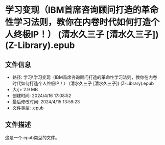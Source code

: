 ﻿# 学习变现（IBM首席咨询顾问打造的革命性学习法则，教你在内卷时代如何打造个人终极IP！） (清水久三子 [清水久三子]) (Z-Library).epub

## 文件信息
- 路径: 学习\学习变现（IBM首席咨询顾问打造的革命性学习法则，教你在内卷时代如何打造个人终极IP！） (清水久三子 [清水久三子]) (Z-Library).epub
- 大小: 2.9 MB
- 创建时间: 2024/4/16 17:08:52
- 最后修改时间: 2024/4/15 13:59:23
- 文件类型: .epub

## 文件描述
这是一个.epub类型的文件。

